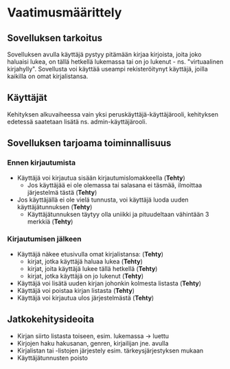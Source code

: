 # Vaatimusmäärittely

## Sovelluksen tarkoitus

Sovelluksen avulla käyttäjä pystyy pitämään kirjaa kirjoista, joita joko haluaisi lukea, on tällä hetkellä lukemassa tai on jo lukenut - ns. "virtuaalinen kirjahylly". Sovellusta voi käyttää useampi rekisteröitynyt käyttäjä, joilla kaikilla on omat kirjalistansa.

## Käyttäjät

Kehityksen alkuvaiheessa vain yksi peruskäyttäjä-käyttäjärooli, kehityksen edetessä saatetaan lisätä ns. admin-käyttäjärooli.

## Sovelluksen tarjoama toiminnallisuus

### Ennen kirjautumista

- Käyttäjä voi kirjautua sisään kirjautumislomakkeella (**Tehty**)
  - Jos käyttäjää ei ole olemassa tai salasana ei täsmää, ilmoittaa järjestelmä tästä (**Tehty**)
- Jos käyttäjällä ei ole vielä tunnusta, voi käyttäjä luoda uuden käyttäjätunnuksen (**Tehty**)
  - Käyttäjätunnuksen täytyy olla uniikki ja pituudeltaan vähintään 3 merkkiä (**Tehty**)

### Kirjautumisen jälkeen

- Käyttäjä näkee etusivulla omat kirjalistansa: (**Tehty**)
  - kirjat, jotka käyttäjä haluaa lukea (**Tehty**)
  - kirjat, joita käyttäjä lukee tällä hetkellä (**Tehty**)
  - kirjat, jotka käyttäjä on jo lukenut (**Tehty**)
- Käyttäjä voi lisätä uuden kirjan johonkin kolmesta listasta (**Tehty**)
- Käyttäjä voi poistaa kirjan listasta (**Tehty**)
- Käyttäjä voi kirjautua ulos järjestelmästä (**Tehty**)

## Jatkokehitysideoita

- Kirjan siirto listasta toiseen, esim. lukemassa -> luettu
- Kirjojen haku hakusanan, genren, kirjailijan jne. avulla
- Kirjalistan tai -listojen järjestely esim. tärkeysjärjestyksen mukaan
- Käyttäjätunnusten poisto
